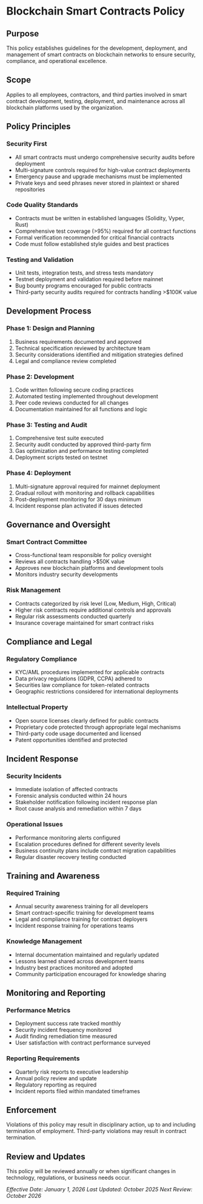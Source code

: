 # Blockchain Smart Contracts Policy

## Purpose
This policy establishes guidelines for the development, deployment, and management of smart contracts on blockchain networks to ensure security, compliance, and operational excellence.

## Scope
Applies to all employees, contractors, and third parties involved in smart contract development, testing, deployment, and maintenance across all blockchain platforms used by the organization.

## Policy Principles

### Security First
- All smart contracts must undergo comprehensive security audits before deployment
- Multi-signature controls required for high-value contract deployments
- Emergency pause and upgrade mechanisms must be implemented
- Private keys and seed phrases never stored in plaintext or shared repositories

### Code Quality Standards
- Contracts must be written in established languages (Solidity, Vyper, Rust)
- Comprehensive test coverage (>95%) required for all contract functions
- Formal verification recommended for critical financial contracts
- Code must follow established style guides and best practices

### Testing and Validation
- Unit tests, integration tests, and stress tests mandatory
- Testnet deployment and validation required before mainnet
- Bug bounty programs encouraged for public contracts
- Third-party security audits required for contracts handling >$100K value

## Development Process

### Phase 1: Design and Planning
1. Business requirements documented and approved
2. Technical specification reviewed by architecture team
3. Security considerations identified and mitigation strategies defined
4. Legal and compliance review completed

### Phase 2: Development
1. Code written following secure coding practices
2. Automated testing implemented throughout development
3. Peer code reviews conducted for all changes
4. Documentation maintained for all functions and logic

### Phase 3: Testing and Audit
1. Comprehensive test suite executed
2. Security audit conducted by approved third-party firm
3. Gas optimization and performance testing completed
4. Deployment scripts tested on testnet

### Phase 4: Deployment
1. Multi-signature approval required for mainnet deployment
2. Gradual rollout with monitoring and rollback capabilities
3. Post-deployment monitoring for 30 days minimum
4. Incident response plan activated if issues detected

## Governance and Oversight

### Smart Contract Committee
- Cross-functional team responsible for policy oversight
- Reviews all contracts handling >$50K value
- Approves new blockchain platforms and development tools
- Monitors industry security developments

### Risk Management
- Contracts categorized by risk level (Low, Medium, High, Critical)
- Higher risk contracts require additional controls and approvals
- Regular risk assessments conducted quarterly
- Insurance coverage maintained for smart contract risks

## Compliance and Legal

### Regulatory Compliance
- KYC/AML procedures implemented for applicable contracts
- Data privacy regulations (GDPR, CCPA) adhered to
- Securities law compliance for token-related contracts
- Geographic restrictions considered for international deployments

### Intellectual Property
- Open source licenses clearly defined for public contracts
- Proprietary code protected through appropriate legal mechanisms
- Third-party code usage documented and licensed
- Patent opportunities identified and protected

## Incident Response

### Security Incidents
- Immediate isolation of affected contracts
- Forensic analysis conducted within 24 hours
- Stakeholder notification following incident response plan
- Root cause analysis and remediation within 7 days

### Operational Issues
- Performance monitoring alerts configured
- Escalation procedures defined for different severity levels
- Business continuity plans include contract migration capabilities
- Regular disaster recovery testing conducted

## Training and Awareness

### Required Training
- Annual security awareness training for all developers
- Smart contract-specific training for development teams
- Legal and compliance training for contract deployers
- Incident response training for operations teams

### Knowledge Management
- Internal documentation maintained and regularly updated
- Lessons learned shared across development teams
- Industry best practices monitored and adopted
- Community participation encouraged for knowledge sharing

## Monitoring and Reporting

### Performance Metrics
- Deployment success rate tracked monthly
- Security incident frequency monitored
- Audit finding remediation time measured
- User satisfaction with contract performance surveyed

### Reporting Requirements
- Quarterly risk reports to executive leadership
- Annual policy review and update
- Regulatory reporting as required
- Incident reports filed within mandated timeframes

## Enforcement
Violations of this policy may result in disciplinary action, up to and including termination of employment. Third-party violations may result in contract termination.

## Review and Updates
This policy will be reviewed annually or when significant changes in technology, regulations, or business needs occur.

*Effective Date: January 1, 2026*
*Last Updated: October 2025*
*Next Review: October 2026*
